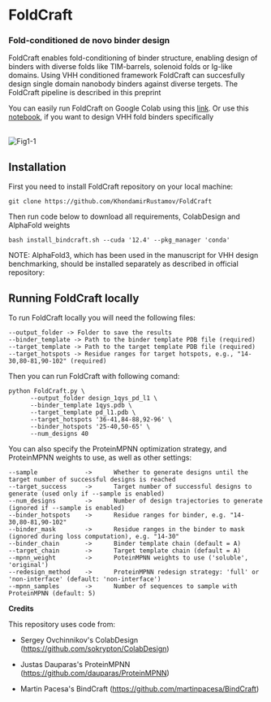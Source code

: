 <h1>FoldCraft</h1>

<h3>Fold-conditioned de novo binder design</h3>
FoldCraft enables fold-conditioning of binder structure, enabling design of binders with diverse folds like TIM-barrels, solenoid folds or Ig-like domains. 
Using VHH conditioned framework FoldCraft can succesfully design single domain nanobody binders against diverse tergets. The FoldCraft pipeline is described in this preprint

You can easily run FoldCraft on Google Colab using this <a href="https://colab.research.google.com/github/KhondamirRustamov/FoldCraft/blob/main/FoldCraft.ipynb">link</a>. Or use this <a href='https://colab.research.google.com/github/KhondamirRustamov/FoldCraft/blob/main/FoldCraft_VHH.ipynb'>notebook</a>, if you want to design VHH fold binders specifically
<br>
<br>


![Fig1-1](https://github.com/user-attachments/assets/b7612207-be45-410d-aaff-fc2586ea765e)


<h2>Installation</h2>

First you need to install FoldCraft repository on your local machine:

`git clone https://github.com/KhondamirRustamov/FoldCraft`

Then run code below to download all requirements, ColabDesign and AlphaFold weights

`bash install_bindcraft.sh --cuda '12.4' --pkg_manager 'conda'`

NOTE: AlphaFold3, which has been used in the manuscript for VHH design benchmarking, should be installed separately as described in official repository: 

<h2>Running FoldCraft locally</h2>

To run FoldCraft locally you will need the following files:

```
--output_folder -> Folder to save the results
--binder_template -> Path to the binder template PDB file (required)
--target_template -> Path to the target template PDB file (required)
--target_hotspots -> Residue ranges for target hotspots, e.g., "14-30,80-81,90-102" (required)
```

Then you can run FoldCraft with following comand:
```
python FoldCraft.py \
      --output_folder design_1qys_pd_l1 \
      --binder_template 1qys.pdb \
      --target_template pd_l1.pdb \
      --target_hotspots '36-41,84-88,92-96' \
      --binder_hotspots '25-40,50-65' \
      --num_designs 40
```

You can also specify the ProteinMPNN optimization strategy, and ProteinMPNN weights to use, as well as other settings:
```
--sample             ->      Whether to generate designs until the target number of successful designs is reached
--target_success     ->      Target number of successful designs to generate (used only if --sample is enabled)
--num_designs        ->      Number of design trajectories to generate (ignored if --sample is enabled)
--binder_hotspots    ->      Residue ranges for binder, e.g. "14-30,80-81,90-102"
--binder_mask        ->      Residue ranges in the binder to mask (ignored during loss computation), e.g. "14-30"
--binder_chain       ->      Binder template chain (default = A)
--target_chain       ->      Target template chain (default = A)
--mpnn_weight        ->      PoteinMPNN weights to use ('soluble', 'original')
--redesign_method    ->      ProteinMPNN redesign strategy: 'full' or 'non-interface' (default: 'non-interface')
--mpnn_samples       ->      Number of sequences to sample with ProteinMPNN (default: 5)
```

**Credits**

This repository uses code from:

* Sergey Ovchinnikov's ColabDesign (https://github.com/sokrypton/ColabDesign)

* Justas Dauparas's ProteinMPNN (https://github.com/dauparas/ProteinMPNN)

*   Martin Pacesa's BindCraft (https://github.com/martinpacesa/BindCraft)
